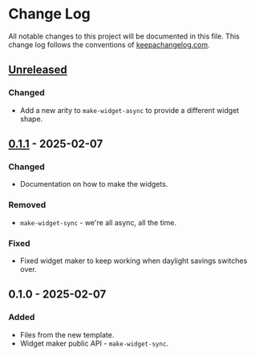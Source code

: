 # Change Log
All notable changes to this project will be documented in this file. This change log follows the conventions of [keepachangelog.com](http://keepachangelog.com/).

## [Unreleased]
### Changed
- Add a new arity to `make-widget-async` to provide a different widget shape.

## [0.1.1] - 2025-02-07
### Changed
- Documentation on how to make the widgets.

### Removed
- `make-widget-sync` - we're all async, all the time.

### Fixed
- Fixed widget maker to keep working when daylight savings switches over.

## 0.1.0 - 2025-02-07
### Added
- Files from the new template.
- Widget maker public API - `make-widget-sync`.

[Unreleased]: https://sourcehost.site/your-name/first-project/compare/0.1.1...HEAD
[0.1.1]: https://sourcehost.site/your-name/first-project/compare/0.1.0...0.1.1
